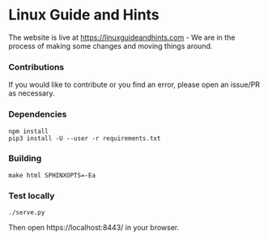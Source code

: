 # Linux Guide and Hints

The website is live at https://linuxguideandhints.com - We are in the process of making some changes and moving things around.

### Contributions

If you would like to contribute or you find an error, please open an issue/PR as necessary.

### Dependencies

    npm install
    pip3 install -U --user -r requirements.txt

### Building

    make html SPHINXOPTS=-Ea

### Test locally

    ./serve.py

Then open https://localhost:8443/ in your browser.
